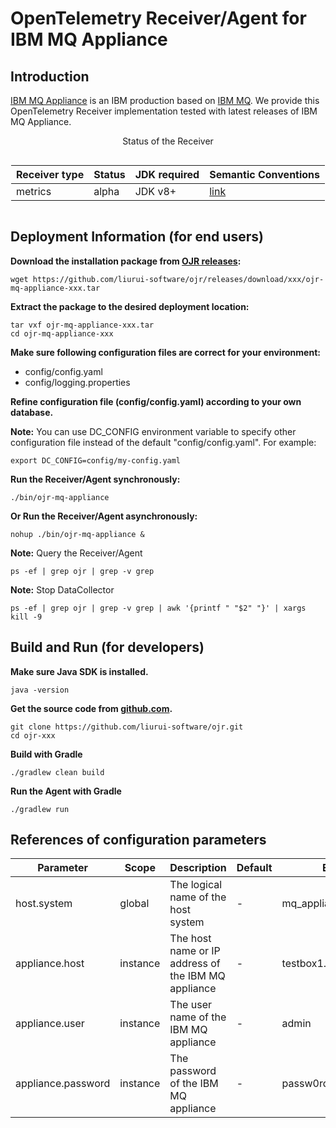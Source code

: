 # OpenTelemetry Receiver/Agent for IBM MQ Appliance

## Introduction 

[IBM MQ Appliance](https://www.ibm.com/products/mq/appliance) is an IBM production based on [IBM MQ](https://www.ibm.com/products/mq). We provide this OpenTelemetry Receiver implementation tested with latest releases of IBM MQ Appliance.

<style>
.center 
{
  width: auto;
  display: table;
  margin-left: auto;
  margin-right: auto;
}
</style>

<p align="center">Status of the Receiver</p>
<div class="center">

| Receiver type | Status | JDK required | Semantic Conventions |
|---------------|--------|--------------|----------------------|
|  metrics      | alpha   | JDK v8+      | [link](https://github.com/open-telemetry/opentelemetry-collector-contrib/tree/main/receiver/hostmetricsreceiver) |

</div>


## Deployment Information (for end users)

**Download the installation package from [OJR releases](https://github.com/liurui-software/ojr/releases/):**
```script
wget https://github.com/liurui-software/ojr/releases/download/xxx/ojr-mq-appliance-xxx.tar
```

**Extract the package to the desired deployment location:**
```script
tar vxf ojr-mq-appliance-xxx.tar
cd ojr-mq-appliance-xxx
```

**Make sure following configuration files are correct for your environment:**
- config/config.yaml
- config/logging.properties

**Refine configuration file (config/config.yaml) according to your own database.** 

**Note:** You can use DC_CONFIG environment variable to specify other configuration file instead of the default "config/config.yaml". For example:
```script
export DC_CONFIG=config/my-config.yaml
```

**Run the Receiver/Agent synchronously:**
```script
./bin/ojr-mq-appliance
```

**Or Run the Receiver/Agent asynchronously:**
```script
nohup ./bin/ojr-mq-appliance &
```

**Note:** Query the Receiver/Agent
```script
ps -ef | grep ojr | grep -v grep
```

**Note:** Stop DataCollector
```script
ps -ef | grep ojr | grep -v grep | awk '{printf " "$2" "}' | xargs kill -9
```


## Build and Run (for developers)

**Make sure Java SDK is installed.**
```script
java -version
```

**Get the source code from [github.com](https://github.com/liurui-software/ojr.git).**
```script
git clone https://github.com/liurui-software/ojr.git
cd ojr-xxx
```

**Build with Gradle**
```script
./gradlew clean build
```

**Run the Agent with Gradle**
```script
./gradlew run
```

## References of configuration parameters

| Parameter | Scope | Description | Default |Examples |
|-----------|-------|-------------|---------|---------|
| host.system | global | The logical name of the host system | - | mq_appliance |
| appliance.host | instance | The host name or IP address of the IBM MQ appliance | - | testbox1.mqappliance.com |
| appliance.user | instance | The user name of the IBM MQ appliance | - | admin |
| appliance.password | instance | The password of the IBM MQ appliance | - | passw0rd |

